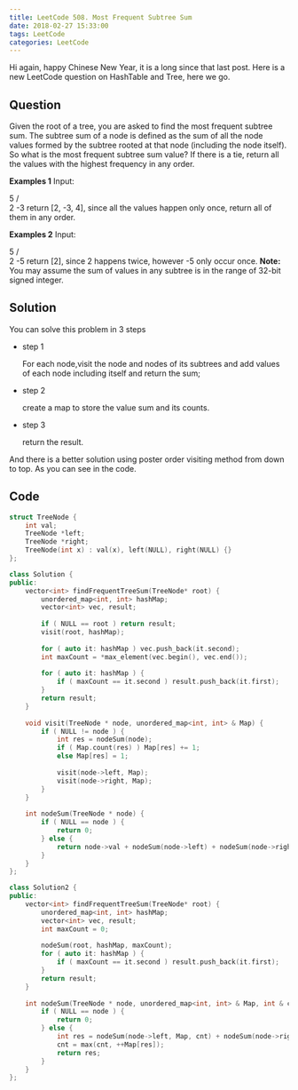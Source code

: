 ```yaml
---
title: LeetCode 508. Most Frequent Subtree Sum
date: 2018-02-27 15:33:00
tags: LeetCode
categories: LeetCode
---
```


Hi again, happy Chinese New Year, it is a long since that last post. Here is a new LeetCode question on HashTable and Tree, here we go.

## Question

Given the root of a tree, you are asked to find the most frequent subtree sum. The subtree sum of a node is defined as the sum of all the node values formed by the subtree rooted at that node (including the node itself). So what is the most frequent subtree sum value? If there is a tie, return all the values with the highest frequency in any order.

**Examples 1**
Input:

  5
 /  \
2   -3
return [2, -3, 4], since all the values happen only once, return all of them in any order.

**Examples 2**
Input:

  5
 /  \
2   -5
return [2], since 2 happens twice, however -5 only occur once.
**Note:** You may assume the sum of values in any subtree is in the range of 32-bit signed integer.

## Solution

You can solve this problem in 3 steps

* step 1

  For each node,visit the node and nodes of its subtrees and add values of each node including itself and return the sum;


* step 2

  create a map to store the value sum and its counts.

* step 3

  return the result.


And there is a better solution using poster order visiting method from down to top. As you can see in the code.


## Code


```cpp
struct TreeNode {
    int val;
    TreeNode *left;
    TreeNode *right;
    TreeNode(int x) : val(x), left(NULL), right(NULL) {}
};

class Solution {
public:
    vector<int> findFrequentTreeSum(TreeNode* root) {
        unordered_map<int, int> hashMap;
        vector<int> vec, result;
        
        if ( NULL == root ) return result;
        visit(root, hashMap);
        
        for ( auto it: hashMap ) vec.push_back(it.second);
        int maxCount = *max_element(vec.begin(), vec.end());
        
        for ( auto it: hashMap ) {
            if ( maxCount == it.second ) result.push_back(it.first);
        }
        return result;
    }
    
    void visit(TreeNode * node, unordered_map<int, int> & Map) {
        if ( NULL != node ) {
            int res = nodeSum(node);
            if ( Map.count(res) ) Map[res] += 1;
            else Map[res] = 1;
            
            visit(node->left, Map);
            visit(node->right, Map);
        }
    }
    
    int nodeSum(TreeNode * node) {
        if ( NULL == node ) {
            return 0;
        } else {
            return node->val + nodeSum(node->left) + nodeSum(node->right);
        }
    }
};

class Solution2 {
public:
    vector<int> findFrequentTreeSum(TreeNode* root) {
        unordered_map<int, int> hashMap;
        vector<int> vec, result;
        int maxCount = 0;
        
        nodeSum(root, hashMap, maxCount);
        for ( auto it: hashMap ) {
            if ( maxCount == it.second ) result.push_back(it.first);
        }
        return result;
    }
    
    int nodeSum(TreeNode * node, unordered_map<int, int> & Map, int & cnt) {
        if ( NULL == node ) {
            return 0;
        } else {
            int res = nodeSum(node->left, Map, cnt) + nodeSum(node->right, Map, cnt) + node->val;
            cnt = max(cnt, ++Map[res]);
            return res;
        }
    }
};
```
